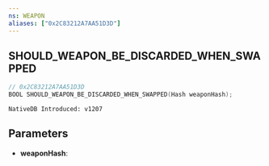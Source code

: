 ```yaml
---
ns: WEAPON
aliases: ["0x2C83212A7AA51D3D"]
---
```

## SHOULD_WEAPON_BE_DISCARDED_WHEN_SWAPPED

```c
// 0x2C83212A7AA51D3D
BOOL SHOULD_WEAPON_BE_DISCARDED_WHEN_SWAPPED(Hash weaponHash);
```

```
NativeDB Introduced: v1207
```

## Parameters
* **weaponHash**:
